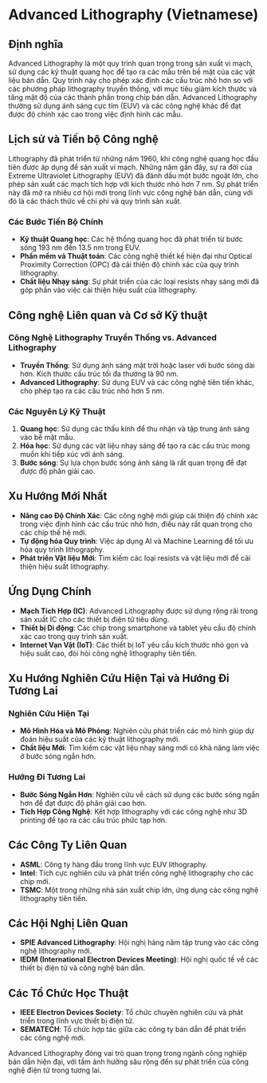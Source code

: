 # Advanced Lithography (Vietnamese)

## Định nghĩa

Advanced Lithography là một quy trình quan trọng trong sản xuất vi mạch, sử dụng các kỹ thuật quang học để tạo ra các mẫu trên bề mặt của các vật liệu bán dẫn. Quy trình này cho phép xác định các cấu trúc nhỏ hơn so với các phương pháp lithography truyền thống, với mục tiêu giảm kích thước và tăng mật độ của các thành phần trong chip bán dẫn. Advanced Lithography thường sử dụng ánh sáng cực tím (EUV) và các công nghệ khác để đạt được độ chính xác cao trong việc định hình các mẫu.

## Lịch sử và Tiến bộ Công nghệ

Lithography đã phát triển từ những năm 1960, khi công nghệ quang học đầu tiên được áp dụng để sản xuất vi mạch. Những năm gần đây, sự ra đời của Extreme Ultraviolet Lithography (EUV) đã đánh dấu một bước ngoặt lớn, cho phép sản xuất các mạch tích hợp với kích thước nhỏ hơn 7 nm. Sự phát triển này đã mở ra nhiều cơ hội mới trong lĩnh vực công nghệ bán dẫn, cùng với đó là các thách thức về chi phí và quy trình sản xuất.

### Các Bước Tiến Bộ Chính

- **Kỹ thuật Quang học**: Các hệ thống quang học đã phát triển từ bước sóng 193 nm đến 13.5 nm trong EUV.
- **Phần mềm và Thuật toán**: Các công nghệ thiết kế hiện đại như Optical Proximity Correction (OPC) đã cải thiện độ chính xác của quy trình lithography.
- **Chất liệu Nhạy sáng**: Sự phát triển của các loại resists nhạy sáng mới đã góp phần vào việc cải thiện hiệu suất của lithography.

## Công nghệ Liên quan và Cơ sở Kỹ thuật

### Công Nghệ Lithography Truyền Thống vs. Advanced Lithography

- **Truyền Thống**: Sử dụng ánh sáng mặt trời hoặc laser với bước sóng dài hơn. Kích thước cấu trúc tối đa thường là 90 nm.
- **Advanced Lithography**: Sử dụng EUV và các công nghệ tiên tiến khác, cho phép tạo ra các cấu trúc nhỏ hơn 5 nm.

### Các Nguyên Lý Kỹ Thuật

1. **Quang học**: Sử dụng các thấu kính để thu nhận và tập trung ánh sáng vào bề mặt mẫu.
2. **Hóa học**: Sử dụng các vật liệu nhạy sáng để tạo ra các cấu trúc mong muốn khi tiếp xúc với ánh sáng.
3. **Bước sóng**: Sự lựa chọn bước sóng ánh sáng là rất quan trọng để đạt được độ phân giải cao.

## Xu Hướng Mới Nhất

- **Nâng cao Độ Chính Xác**: Các công nghệ mới giúp cải thiện độ chính xác trong việc định hình các cấu trúc nhỏ hơn, điều này rất quan trọng cho các chip thế hệ mới.
- **Tự động hóa Quy trình**: Việc áp dụng AI và Machine Learning để tối ưu hóa quy trình lithography.
- **Phát triển Vật liệu Mới**: Tìm kiếm các loại resists và vật liệu mới để cải thiện hiệu suất lithography.

## Ứng Dụng Chính

- **Mạch Tích Hợp (IC)**: Advanced Lithography được sử dụng rộng rãi trong sản xuất IC cho các thiết bị điện tử tiêu dùng.
- **Thiết bị Di động**: Các chip trong smartphone và tablet yêu cầu độ chính xác cao trong quy trình sản xuất.
- **Internet Vạn Vật (IoT)**: Các thiết bị IoT yêu cầu kích thước nhỏ gọn và hiệu suất cao, đòi hỏi công nghệ lithography tiên tiến.

## Xu Hướng Nghiên Cứu Hiện Tại và Hướng Đi Tương Lai

### Nghiên Cứu Hiện Tại

- **Mô Hình Hóa và Mô Phỏng**: Nghiên cứu phát triển các mô hình giúp dự đoán hiệu suất của các kỹ thuật lithography mới.
- **Chất liệu Mới**: Tìm kiếm các vật liệu nhạy sáng mới có khả năng làm việc ở bước sóng ngắn hơn.

### Hướng Đi Tương Lai

- **Bước Sóng Ngắn Hơn**: Nghiên cứu về cách sử dụng các bước sóng ngắn hơn để đạt được độ phân giải cao hơn.
- **Tích Hợp Công Nghệ**: Kết hợp lithography với các công nghệ như 3D printing để tạo ra các cấu trúc phức tạp hơn.

## Các Công Ty Liên Quan

- **ASML**: Công ty hàng đầu trong lĩnh vực EUV lithography.
- **Intel**: Tích cực nghiên cứu và phát triển công nghệ lithography cho các chip mới.
- **TSMC**: Một trong những nhà sản xuất chip lớn, ứng dụng các công nghệ lithography tiên tiến.

## Các Hội Nghị Liên Quan

- **SPIE Advanced Lithography**: Hội nghị hàng năm tập trung vào các công nghệ lithography mới.
- **IEDM (International Electron Devices Meeting)**: Hội nghị quốc tế về các thiết bị điện tử và công nghệ bán dẫn.

## Các Tổ Chức Học Thuật

- **IEEE Electron Devices Society**: Tổ chức chuyên nghiên cứu và phát triển trong lĩnh vực thiết bị điện tử.
- **SEMATECH**: Tổ chức hợp tác giữa các công ty bán dẫn để phát triển các công nghệ mới.

Advanced Lithography đóng vai trò quan trọng trong ngành công nghiệp bán dẫn hiện đại, với tầm ảnh hưởng sâu rộng đến sự phát triển của công nghệ điện tử trong tương lai.